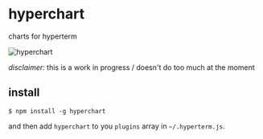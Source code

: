 # hyperchart
charts for hyperterm

![hyperchart](https://cloud.githubusercontent.com/assets/1074773/17652474/0acef1cc-624b-11e6-8c8f-a03a765377fa.gif)

*disclaimer:* this is a work in progress / doesn't do too much at the moment

## install

```
$ npm install -g hyperchart
```

and then add `hyperchart` to you `plugins` array in `~/.hyperterm.js`.



